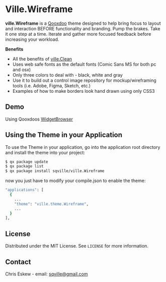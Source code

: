 <!-- ABOUT THE PROJECT -->
# Ville.Wireframe

**ville.Wireframe** is a [Qooxdoo](https://qooxdoo.org/) theme designed to help bring focus to layout and interaction BEFORE functionality and branding. Pump the brakes. Take it one step at a time. Iterate and gather more focused feedback before increasing your workload. 

**Benefits**
* All the benefits of [ville.Clean](https://github.com/sqville/ville.Clean) 
* Uses web safe fonts as the default fonts (Comic Sans MS for both pc and osx)
* Only three colors to deal with - black, white and gray
* Use it to build out a control image repository for mockup/wireframing tools (i.e. Adobe, Figma, Sketch, etc.)
* Examples of how to make borders look hand drawn using only CSS3

<!-- DEMOS -->
## Demo
Using Qooxdoos [WidgetBrowser](https://sqville.github.io/ville.Wireframe/published/)

<!-- GETTING STARTED -->
## Using the Theme in your Application
To use the Theme in your application, go into the application root directory and install the theme into your project:
```sh
$ qx package update
$ qx package list
$ qx package install sqville/ville.Wireframe
```
now you just have to modify your compile.json to enable the theme:
```sh
"applications": [
  {
    ...
    "theme": "ville.theme.Wireframe",
    ...
  }
],
```

<!-- LICENSE -->
## License

Distributed under the MIT License. See `LICENSE` for more information.


<!-- CONTACT -->
## Contact

Chris Eskew - email: sqville@gmail.com
